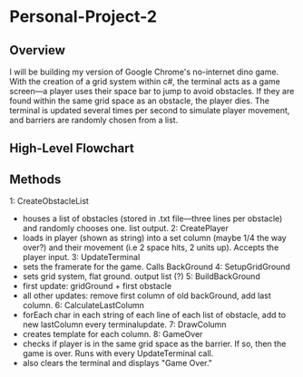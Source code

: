 # Personal-Project-2
## Overview
I will be building my version of Google Chrome's no-internet dino game. With the creation of a grid system within c#, the 
terminal acts as a game screen––a player uses their space bar to jump to avoid obstacles. If they are found within the same grid 
space as an obstacle, the player dies. The terminal is updated several times per second to simulate player movement, and 
barriers are randomly chosen from a list. 
## High-Level Flowchart
## Methods
1: CreateObstacleList
- houses a list of obstacles (stored in .txt file––three lines per obstacle) and randomly chooses one. list output. 
2: CreatePlayer 
- loads in player (shown as string) into a set column (maybe 1/4 the way over?) and their movement (i.e 2 space hits, 2 units up). Accepts the player input. 
3: UpdateTerminal
- sets the framerate for the game. Calls BackGround
4: SetupGridGround
- sets grid system, flat ground. output list (?)
5: BuildBackGround
- first update: gridGround + first obstacle
- all other updates: remove first column of old backGround, add last column.
6: CalculateLastColumn
- forEach char in each string of each line of each list of obstacle, add to new lastColumn every terminalupdate. 
7: DrawColumn
- creates template for each column. 
8: GameOver
- checks if player is in the same grid space as the barrier. If so, then the game is over. Runs with every UpdateTerminal call. 
- also clears the terminal and displays "Game Over."
